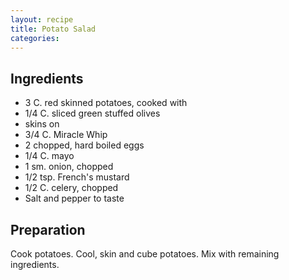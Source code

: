 ```yaml
---
layout: recipe
title: Potato Salad
categories:
---
```


## Ingredients

- 3 C. red skinned potatoes, cooked with
- 1/4 C. sliced green stuffed olives
- skins on
- 3/4 C. Miracle Whip
- 2 chopped, hard boiled eggs
- 1/4 C. mayo
- 1 sm. onion, chopped
- 1/2 tsp. French's mustard
- 1/2 C.  celery, chopped
- Salt and pepper to taste

## Preparation

Cook potatoes.  Cool, skin and cube potatoes.  Mix with remaining ingredients.